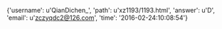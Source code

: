 {'username': u'QianDichen_', 'path': u'xz1193/1193.html', 'answer': u'D', 'email': u'zczyqdc2@126.com', 'time': '2016-02-24:10:08:54'}